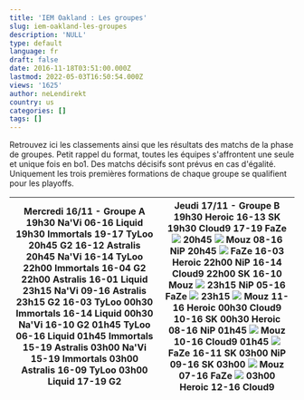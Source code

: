 ```yaml
---
title: 'IEM Oakland : Les groupes'
slug: iem-oakland-les-groupes
description: 'NULL'
type: default
language: fr
draft: false
date: 2016-11-18T03:51:00.000Z
lastmod: 2022-05-03T16:50:54.000Z
views: '1625'
author: neLendirekt
country: us
categories: []
tags: []
---
```

Retrouvez ici les classements ainsi que les résultats des matchs de la phase de groupes. Petit rappel du format, toutes les équipes s'affrontent une seule et unique fois en bo1\. Des matchs décisifs sont prévus en cas d'égalité. Uniquement les trois premières formations de chaque groupe se qualifient pour les playoffs.

| **Mercredi 16/11 - Groupe A** **19h30** Na'Vi **06\-16** **Liquid** **19h30** **Immortals** **19\-17** TyLoo **20h45** **G2** **16\-12** Astralis **20h45** **Na'Vi** **16\-14** TyLoo **22h00** **Immortals** **16\-04** G2 **22h00** **Astralis** **16\-01** Liquid **23h15** Na'Vi **09\-16** **Astralis** **23h15** **G2** **16\-03** TyLoo **00h30** **Immortals** **16\-14** Liquid **00h30** **Na'Vi** **16\-10** G2 **01h45** TyLoo **06\-16** **Liquid** **01h45** Immortals **15\-19** **Astralis** **03h00** Na'Vi **15\-19** **Immortals** **03h00** **Astralis** **16\-09** TyLoo **03h00** Liquid **17\-19** **G2** | **Jeudi 17/11 - Groupe B** **19h30** **Heroic** **16\-13** SK **19h30** Cloud9 **17\-19** **FaZe** ![](/storage/countries/flag/europe_flag_580d21b984714.gif) **20h45** ![](/storage/countries/flag/europe_flag_580d21b984714.gif) Mouz **08\-16** **NiP** **20h45** ![](/storage/countries/flag/europe_flag_580d21b984714.gif) **FaZe** **16\-03** Heroic **22h00** **NiP** **16\-14** Cloud9 **22h00** **SK** **16\-10** Mouz ![](/storage/countries/flag/europe_flag_580d21b984714.gif) **23h15** NiP **05\-16** **FaZe ![](/storage/countries/flag/europe_flag_580d21b984714.gif)** **23h15** ![](/storage/countries/flag/europe_flag_580d21b984714.gif) Mouz **11\-16** **Heroic** **00h30** Cloud9 **10\-16** **SK** **00h30** Heroic **08\-16** **NiP** **01h45** ![](/storage/countries/flag/europe_flag_580d21b984714.gif) Mouz **10\-16** **Cloud9** **01h45** ![](/storage/countries/flag/europe_flag_580d21b984714.gif) **FaZe** **16\-11** SK **03h00** NiP **09\-16** **SK** **03h00** ![](/storage/countries/flag/europe_flag_580d21b984714.gif) Mouz **07\-16** **FaZe ![](/storage/countries/flag/europe_flag_580d21b984714.gif)** **03h00** Heroic **12\-16** **Cloud9** |
| --------------------------------------------------------------------------------------------------------------------------------------------------------------------------------------------------------------------------------------------------------------------------------------------------------------------------------------------------------------------------------------------------------------------------------------------------------------------------------------------------------------------------------------------------------------------------------------------------------------------------------- | ------------------------------------------------------------------------------------------------------------------------------------------------------------------------------------------------------------------------------------------------------------------------------------------------------------------------------------------------------------------------------------------------------------------------------------------------------------------------------------------------------------------------------------------------------------------------------------------------------------------------------------------------------------------------------------------------------------------------------------------------------------------------------------------------------------------------------------------------------------------------------------------------------------------------------------------------------------------------------------------------------------------------------------------------------------------------------------------------------------------------------------------------------------------------------------------ |
